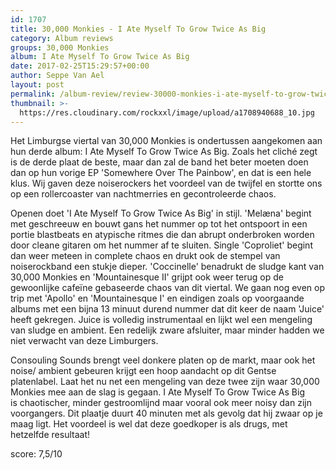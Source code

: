 ```yaml
---
id: 1707
title: 30,000 Monkies - I Ate Myself To Grow Twice As Big
category: Album reviews
groups: 30,000 Monkies
album: I Ate Myself To Grow Twice As Big
date: 2017-02-25T15:29:57+00:00
author: Seppe Van Ael
layout: post
permalink: /album-review/review-30000-monkies-i-ate-myself-to-grow-twice-as-big/
thumbnail: >-
  https://res.cloudinary.com/rockxxl/image/upload/a1708940688_10.jpg
---
```

Het Limburgse viertal van 30,000 Monkies is ondertussen aangekomen aan hun derde album: I Ate Myself To Grow Twice As Big. Zoals het cliché zegt is de derde plaat de beste, maar dan zal de band het beter moeten doen dan op hun vorige EP 'Somewhere Over The Painbow', en dat is een hele klus. Wij gaven deze noiserockers het voordeel van de twijfel en stortte ons op een rollercoaster van nachtmerries en gecontroleerde chaos.

Openen doet 'I Ate Myself To Grow Twice As Big' in stijl. 'Melæna' begint met geschreeuw en bouwt gans het nummer op tot het ontspoort in een portie blastbeats en atypische ritmes die dan abrupt onderbroken worden door cleane gitaren om het nummer af te sluiten. Single 'Coproliet' begint dan weer meteen in complete chaos en drukt ook de stempel van noiserockband een stukje dieper. 'Coccinelle' benadrukt de sludge kant van 30,000 Monkies en 'Mountainesque II' grijpt ook weer terug op de gewoonlijke cafeïne gebaseerde chaos van dit viertal. We gaan nog even op trip met 'Apollo' en 'Mountainesque I' en eindigen zoals op voorgaande albums met een bijna 13 minuut durend nummer dat dit keer de naam 'Juice' heeft gekregen. Juice is volledig instrumentaal en lijkt wel een mengeling van sludge en ambient. Een redelijk zware afsluiter, maar minder hadden we niet verwacht van deze Limburgers.

Consouling Sounds brengt veel donkere platen op de markt, maar ook het noise/ ambient gebeuren krijgt een hoop aandacht op dit Gentse platenlabel. Laat het nu net een mengeling van deze twee zijn waar 30,000 Monkies mee aan de slag is gegaan. I Ate Myself To Grow Twice As Big is chaotischer, minder gestroomlijnd maar vooral ook meer noisy dan zijn voorgangers. Dit plaatje duurt 40 minuten met als gevolg dat hij zwaar op je maag ligt. Het voordeel is wel dat deze goedkoper is als drugs, met hetzelfde resultaat!

score: 7,5/10
